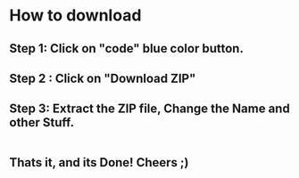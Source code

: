 # How to download #

## Step 1: Click on "code" blue color button. ##

## Step 2 : Click on "Download ZIP" ##

## Step 3: Extract the ZIP file, Change the Name and other Stuff. ##

![]()

## Thats it, and its Done! Cheers ;) ##
